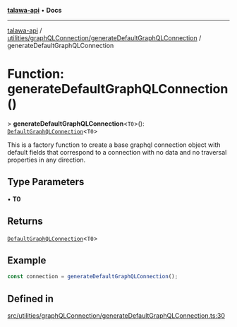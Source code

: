 [**talawa-api**](../../../../README.md) • **Docs**

***

[talawa-api](../../../../modules.md) / [utilities/graphQLConnection/generateDefaultGraphQLConnection](../README.md) / generateDefaultGraphQLConnection

# Function: generateDefaultGraphQLConnection()

\> **generateDefaultGraphQLConnection**\<`T0`\>(): [`DefaultGraphQLConnection`](../type-aliases/DefaultGraphQLConnection.md)\<`T0`\>

This is a factory function to create a base graphql connection object with default fields
that correspond to a connection with no data and no traversal properties in any direction.

## Type Parameters

• **T0**

## Returns

[`DefaultGraphQLConnection`](../type-aliases/DefaultGraphQLConnection.md)\<`T0`\>

## Example

```ts
const connection = generateDefaultGraphQLConnection();
```

## Defined in

[src/utilities/graphQLConnection/generateDefaultGraphQLConnection.ts:30](https://github.com/PalisadoesFoundation/talawa-api/blob/bba5d82264abb62b9e358a3d3fe1af18a8a8f6e4/src/utilities/graphQLConnection/generateDefaultGraphQLConnection.ts#L30)
